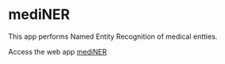 # mediNER
 This app performs Named Entity Recognition of medical entties.


Access the web app [mediNER](https://mediner.streamlit.app/)
